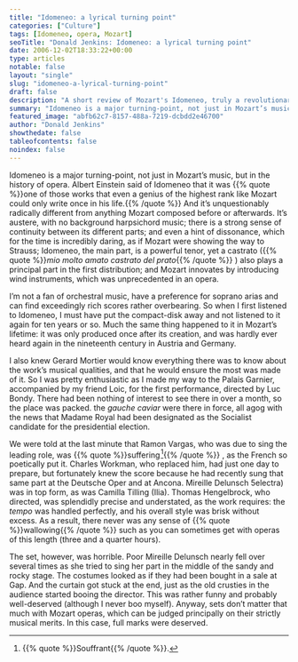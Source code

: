 ```yaml
---
title: "Idomeneo: a lyrical turning point"
categories: ["Culture"]
tags: [Idomeneo, opera, Mozart]
seoTitle: "Donald Jenkins: Idomeneo: a lyrical turning point"
date: 2006-12-02T18:33:22+00:00
type: articles
notable: false
layout: "single"
slug: "idomeneo-a-lyrical-turning-point"
draft: false
description: "A short review of Mozart's Idomeneo, truly a revolutionary musical piece at the time it was composed, directed by Luc Bondy at the Palais Garnier in Paris."
summary: "Idomeneo is a major turning-point, not just in Mozart’s music, but in the history of opera. Albert Einstein said of Idomeneo that it was one of those works that even a genius of the highest rank like Mozart could only write once in his life. And it’s unquestionably radically different from anything Mozart composed before or afterwards."
featured_image: "abfb62c7-8157-488a-7219-dcbdd2e46700"
author: "Donald Jenkins"
showthedate: false
tableofcontents: false
noindex: false
---
```


Idomeneo is a major turning-point, not just in Mozart’s music, but in the history of opera. Albert Einstein said of Idomeneo that it was {{% quote %}}one of those works that even a genius of the highest rank like Mozart could only write once in his life.{{% /quote %}} And it’s unquestionably radically different from anything Mozart composed before or afterwards. It’s austere, with no background harpsichord music; there is a strong sense of continuity between its different parts; and even a hint of dissonance, which for the time is incredibly daring, as if Mozart were showing the way to Strauss; Idomeneo, the main part, is a powerful tenor, yet a castrato ({{% quote %}}_mio molto amato castrato del prato_{{% /quote %}} ) also plays a principal part in the first distribution; and Mozart innovates by introducing wind instruments, which was unprecedented in an opera.

I’m not a fan of orchestral music, have a preference for soprano arias and can find exceedingly rich scores rather overbearing. So when I first listened to Idomeneo, I must have put the compact-disk away and not listened to it again for ten years or so. Much the same thing happened to it in Mozart’s lifetime: it was only produced once after its creation, and was hardly ever heard again in the nineteenth century in Austria and Germany.

I also knew Gerard Mortier would know everything there was to know about the work’s musical qualities, and that he would ensure the most was made of it. So I was pretty enthusiastic as I made my way to the Palais Garnier, accompanied by my friend Loic, for the first performance, directed by Luc Bondy. There had been nothing of interest to see there in over a month, so the place was packed. the _gauche caviar_ were there in force, all agog with the news that Madame Royal had been designated as the Socialist candidate for the presidential election.

We were told at the last minute that Ramon Vargas, who was due to sing the leading role, was {{% quote %}}suffering&hairsp;[^1]{{% /quote %}} , as the French so poetically put it. Charles Workman, who replaced him, had just one day to prepare, but fortunately knew the score because he had recently sung that same part at the Deutsche Oper and at Ancona. Mireille Delunsch 5electra) was in top form, as was Camilla Tilling (Ilia). Thomas Hengelbrock, who directed, was splendidly precise and understated, as the work requires: the _tempo_ was handled perfectly, and his overall style was brisk without excess. As a result, there never was any sense of {{% quote %}}wallowing{{% /quote %}} such as you can sometimes get with operas of this length (three and a quarter hours).

The set, however, was horrible. Poor Mireille Delunsch nearly fell over several times as she tried to sing her part in the middle of the sandy and rocky stage. The costumes looked as if they had been bought in a sale at Gap. And the curtain got stuck at the end, just as the old crusties in the audience started booing the director. This was rather funny and probably well-deserved (although I never boo myself). Anyway, sets don’t matter that much with Mozart operas, which can be judged principally on their strictly musical merits. In this case, full marks were deserved.

[^1]: {{% quote %}}Souffrant{{% /quote %}}.
